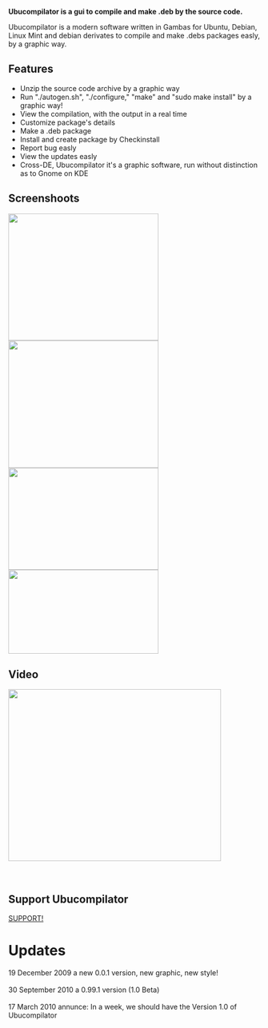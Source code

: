 **Ubucompilator is a gui to compile and make .deb by the source code.**

Ubucompilator is a modern software written in Gambas for Ubuntu, Debian, Linux Mint and debian derivates to compile and make .debs packages easly, by a graphic way.


## Features ##

  * Unzip the source code archive by a graphic way
  * Run "./autogen.sh", "./configure," "make" and "sudo make install" by a graphic way!
  * View the compilation, with the output in a real time
  * Customize package's details
  * Make a .deb package
  * Install and create package by Checkinstall
  * Report bug easly
  * View the updates easly
  * Cross-DE, Ubucompilator it's a graphic software, run without distinction as to Gnome on KDE



## Screenshoots ##
<a href='http://www.arresojas.it/wp-content/uploads/2010/12/Selezione_002.png'><img src='http://www.arresojas.it/wp-content/uploads/2010/12/Selezione_002-300x254.png' alt='' height='254' width='300' title='Selezione_002' /></a>  <img src='http://www.arresojas.it/wp-content/uploads/2010/12/Selezione_006-300x252.png' alt='' height='255' width='300' title='Selezione_006' /> <br>
<a href='http://www.arresojas.it/wp-content/uploads/2010/12/Selezione_008.png'><img src='http://www.arresojas.it/wp-content/uploads/2010/12/Selezione_008-300x204.png' alt='' height='204' width='300' title='Selezione_008' /></a> <a href='http://www.arresojas.it/wp-content/uploads/2010/12/Selezione_004.png'><img src='http://www.arresojas.it/wp-content/uploads/2010/12/Selezione_004-300x168.png' alt='' height='168' width='300' title='Selezione_004' /></a>

<h2>Video</h2>

<a href='http://www.youtube.com/watch?feature=player_embedded&v=LoRPn6xybRg' target='_blank'><img src='http://img.youtube.com/vi/LoRPn6xybRg/0.jpg' width='425' height=344 /></a><br>
<br>
<br>
<h2>Support Ubucompilator</h2>

<a href='https://www.paypal.com/cgi-bin/webscr?cmd=_donations&business=SNS5TJKF6XNNQ&lc=IT&item_name=Ubucompilator&currency_code=EUR&bn=PP%2dDonationsBF%3astamp%2epng%3aNonHosted'>SUPPORT!</a>


<h1>Updates</h1>

19 December 2009 a new 0.0.1 version, new graphic, new style!<br>
<br>
30 September 2010 a 0.99.1 version (1.0 Beta)<br>
<br>
17 March 2010 annunce: In a week, we should have the Version 1.0 of Ubucompilator